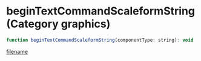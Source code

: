 # beginTextCommandScaleformString (Category graphics)

```js
function beginTextCommandScaleformString(componentType: string): void
```

[filename](beginTextCommandScaleformString_m.md ':include')